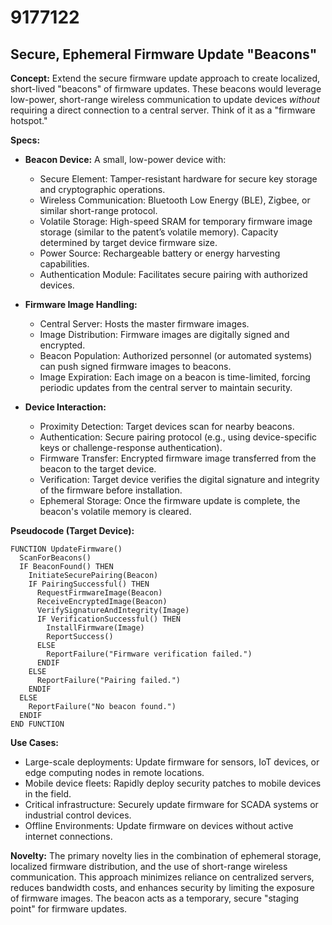# 9177122

## Secure, Ephemeral Firmware Update "Beacons"

**Concept:** Extend the secure firmware update approach to create localized, short-lived "beacons" of firmware updates. These beacons would leverage low-power, short-range wireless communication to update devices *without* requiring a direct connection to a central server. Think of it as a "firmware hotspot."

**Specs:**

*   **Beacon Device:** A small, low-power device with:
    *   Secure Element: Tamper-resistant hardware for secure key storage and cryptographic operations.
    *   Wireless Communication: Bluetooth Low Energy (BLE), Zigbee, or similar short-range protocol.
    *   Volatile Storage: High-speed SRAM for temporary firmware image storage (similar to the patent’s volatile memory). Capacity determined by target device firmware size.
    *   Power Source: Rechargeable battery or energy harvesting capabilities.
    *   Authentication Module: Facilitates secure pairing with authorized devices.

*   **Firmware Image Handling:**
    *   Central Server: Hosts the master firmware images.
    *   Image Distribution: Firmware images are digitally signed and encrypted.
    *   Beacon Population:  Authorized personnel (or automated systems) can push signed firmware images to beacons.
    *   Image Expiration: Each image on a beacon is time-limited, forcing periodic updates from the central server to maintain security.

*   **Device Interaction:**
    *   Proximity Detection: Target devices scan for nearby beacons.
    *   Authentication: Secure pairing protocol (e.g., using device-specific keys or challenge-response authentication).
    *   Firmware Transfer:  Encrypted firmware image transferred from the beacon to the target device.
    *   Verification: Target device verifies the digital signature and integrity of the firmware before installation.
    *   Ephemeral Storage:  Once the firmware update is complete, the beacon's volatile memory is cleared.

**Pseudocode (Target Device):**

```
FUNCTION UpdateFirmware()
  ScanForBeacons()
  IF BeaconFound() THEN
    InitiateSecurePairing(Beacon)
    IF PairingSuccessful() THEN
      RequestFirmwareImage(Beacon)
      ReceiveEncryptedImage(Beacon)
      VerifySignatureAndIntegrity(Image)
      IF VerificationSuccessful() THEN
        InstallFirmware(Image)
        ReportSuccess()
      ELSE
        ReportFailure("Firmware verification failed.")
      ENDIF
    ELSE
      ReportFailure("Pairing failed.")
    ENDIF
  ELSE
    ReportFailure("No beacon found.")
  ENDIF
END FUNCTION
```

**Use Cases:**

*   Large-scale deployments: Update firmware for sensors, IoT devices, or edge computing nodes in remote locations.
*   Mobile device fleets: Rapidly deploy security patches to mobile devices in the field.
*   Critical infrastructure: Securely update firmware for SCADA systems or industrial control devices.
*   Offline Environments: Update firmware on devices without active internet connections.

**Novelty:** The primary novelty lies in the combination of ephemeral storage, localized firmware distribution, and the use of short-range wireless communication. This approach minimizes reliance on centralized servers, reduces bandwidth costs, and enhances security by limiting the exposure of firmware images. The beacon acts as a temporary, secure "staging point" for firmware updates.